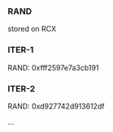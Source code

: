 ### RAND
stored on RCX

### ITER-1
RAND: 0xfff2597e7a3cb191

### ITER-2
RAND: 0xd927742d913612df  
  
  
...